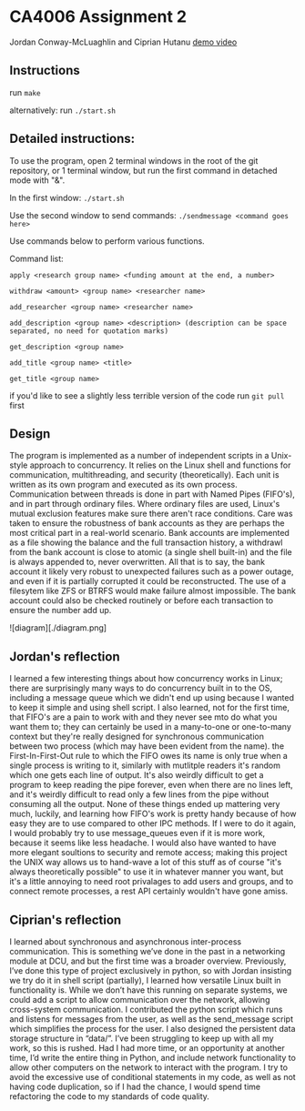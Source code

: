 # CA4006 Assignment 2
Jordan Conway-McLuaghlin and Ciprian Hutanu
[demo video](./demo.webm)
## Instructions
run `make`

alternatively:
run `./start.sh`

## Detailed instructions:
To use the program, open 2 terminal windows in the root of the git repository, or 1 terminal window, but run the first command in detached mode with "&".

In the first window:
`./start.sh`

Use the second window to send commands:
`./sendmessage <command goes here>`

Use commands below to perform various functions.

Command list:

`apply <research group name> <funding amount at the end, a number>`

`withdraw <amount> <group name> <researcher name>`

`add_researcher <group name> <researcher name>`

`add_description <group name> <description> (description can be space separated, no need for quotation marks)`

`get_description <group name>`

`add_title <group name> <title>`

`get_title <group name>`

if you'd like to see a slightly less terrible version of the code run `git pull` first

## Design
The program is implemented as a number of independent scripts in a Unix-style approach to concurrency. It relies on the Linux shell and functions for communication, multithreading, and security (theoretically). Each unit is written as its own program and executed as its own process. Communication between threads is done in part with Named Pipes (FIFO's), and in part through ordinary files. Where ordinary files are used, Linux's mutual exclusion features make sure there aren't race conditions.
Care was taken to ensure the robustness of bank accounts as they are perhaps the most critical part in a real-world scenario. Bank accounts are implemented as a file showing the balance and the full transaction history, a withdrawl from the bank account is close to atomic (a single shell built-in) and the file is always appended to, never overwritten. All that is to say, the bank account it likely very robust to unexpected failures such as a power outage, and even if it is partially corrupted it could be reconstructed. The use of a filesytem like ZFS or BTRFS would make failure almost impossible. The bank account could also be checked routinely or before each transaction to ensure the number add up.

![diagram][./diagram.png]

## Jordan's reflection
I learned a few interesting things about how concurrency works in Linux; there are surprisingly many ways to do concurrency built in to the OS, including a message queue which we didn't end up using because I wanted to keep it simple and using shell script. I also learned, not for the first time, that FIFO's are a pain to work with and they never see mto do what you want them to; they can certainly be used in a many-to-one or one-to-many context but they're really designed for synchronous communication between two process (which may have been evident from the name). the First-In-First-Out rule to which the FIFO owes its name is only true when a single process is writing to it, similarly with mutlitple readers it's random which one gets each line of output. It's also weirdly difficult to get a program to keep reading the pipe forever, even when there are no lines left, and it's weirdly difficult to read only a few lines from the pipe without consuming all the output. None of these things ended up mattering very much, luckily, and learning how FIFO's work is pretty handy because of how easy they are to use compared to other IPC methods. If I were to do it again, I would probably try to use message_queues even if it is more work, because it seems like less headache. I would also have wanted to have more elegant soultions to security and remote access; making this project the UNIX way allows us to hand-wave a lot of this stuff as of course "it's always theoretically possible" to use it in whatever manner you want, but it's a little annoying to need root privalages to add users and groups, and to connect remote processes, a rest API certainly wouldn't have gone amiss.

## Ciprian's reflection
I learned about synchronous and asynchronous inter-process communication. This is something we’ve done in the past in a networking module at DCU, and but the first time was a broader overview. Previously, I’ve done this type of project exclusively in python, so with Jordan insisting we try do it in shell script (partially), I learned how versatile Linux built in functionality is. While we don’t have this running on separate systems, we could add a script to allow communication over the network, allowing cross-system communication. I contributed the python script which runs and listens for messages from the user, as well as the send_message script which simplifies the process for the user. I also designed the persistent data storage structure in “data/”. I’ve been struggling to keep up with all my work, so this is rushed. Had I had more time, or an opportunity at another time, I’d write the entire thing in Python, and include network functionality to allow other computers on the network to interact with the program. I try to avoid the excessive use of conditional statements in my code, as well as not having code duplication, so if I had the chance, I would spend time refactoring the code to my standards of code quality.
